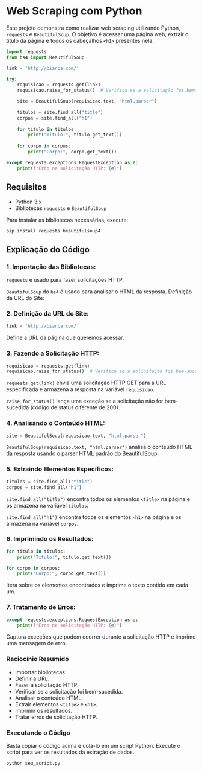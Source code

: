 # Web Scraping com Python

Este projeto demonstra como realizar web scraping utilizando Python, `requests` e `BeautifulSoup`. O objetivo é acessar uma página web, extrair o título da página e todos os cabeçalhos `<h1>` presentes nela.

```python
import requests
from bs4 import BeautifulSoup

link = 'http://bianca.com/'

try:
    requisicao = requests.get(link)
    requisicao.raise_for_status()  # Verifica se a solicitação foi bem-sucedida

    site = BeautifulSoup(requisicao.text, "html.parser")
    
    titulos = site.find_all("title")
    corpos = site.find_all("h1")
    
    for titulo in titulos:
        print("Titulo:", titulo.get_text())
    
    for corpo in corpos:
        print("Corpo:", corpo.get_text())

except requests.exceptions.RequestException as e:
    print(f"Erro na solicitação HTTP: {e}")
```

## Requisitos

- Python 3.x
- Bibliotecas `requests` e `BeautifulSoup`

Para instalar as bibliotecas necessárias, execute:
```bash
pip install requests beautifulsoup4
```

## Explicação do Código
### 1. Importação das Bibliotecas:

`requests` é usado para fazer solicitações HTTP.

`BeautifulSoup` do `bs4` é usado para analisar o HTML da resposta.
Definição da URL do Site:

### 2. Definição da URL do Site:

```python
link = 'http://bianca.com/'
```
Define a URL da página que queremos acessar.

### 3. Fazendo a Solicitação HTTP:
```python
requisicao = requests.get(link)
requisicao.raise_for_status()  # Verifica se a solicitação foi bem-sucedida
```

`requests.get(link)` envia uma solicitação HTTP GET para a URL especificada e armazena a resposta na variável `requisicao`.

`raise_for_status()` lança uma exceção se a solicitação não for bem-sucedida (código de status diferente de 200).

### 4. Analisando o Conteúdo HTML:
```python
site = BeautifulSoup(requisicao.text, "html.parser")
```

`BeautifulSoup(requisicao.text, "html.parser")` analisa o conteúdo HTML da resposta usando o parser HTML padrão do BeautifulSoup.

### 5. Extraindo Elementos Específicos:
```python
titulos = site.find_all("title")
corpos = site.find_all("h1")
```

`site.find_all("title")` encontra todos os elementos `<title>` na página e os armazena na variável `titulos`.

`site.find_all("h1")` encontra todos os elementos `<h1>` na página e os armazena na variável `corpos`.

### 6. Imprimindo os Resultados:

```python
for titulo in titulos:
    print("Titulo:", titulo.get_text())

for corpo in corpos:
    print("Corpo:", corpo.get_text())
```

Itera sobre os elementos encontrados e imprime o texto contido em cada um.

### 7. Tratamento de Erros:

```python
except requests.exceptions.RequestException as e:
    print(f"Erro na solicitação HTTP: {e}")

```

Captura exceções que podem ocorrer durante a solicitação HTTP e imprime uma mensagem de erro.

### Raciocínio Resumido
- Importar bibliotecas.
- Definir a URL.
- Fazer a solicitação HTTP.
- Verificar se a solicitação foi bem-sucedida.
- Analisar o conteúdo HTML.
- Extrair elementos `<title>` e `<h1>`.
- Imprimir os resultados.
- Tratar erros de solicitação HTTP.

### Executando o Código

Basta copiar o código acima e colá-lo em um script Python. Execute o script para ver os resultados da extração de dados.
```bash
python seu_script.py
```